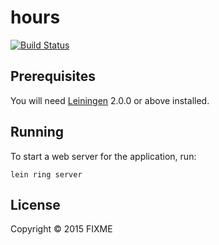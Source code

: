 # hours
[![Build Status](https://travis-ci.org/slipset/hours.svg?branch=master)](https://travis-ci.org/slipset/hours)
## Prerequisites

You will need [Leiningen][] 2.0.0 or above installed.

[leiningen]: https://github.com/technomancy/leiningen

## Running

To start a web server for the application, run:

    lein ring server

## License

Copyright © 2015 FIXME
